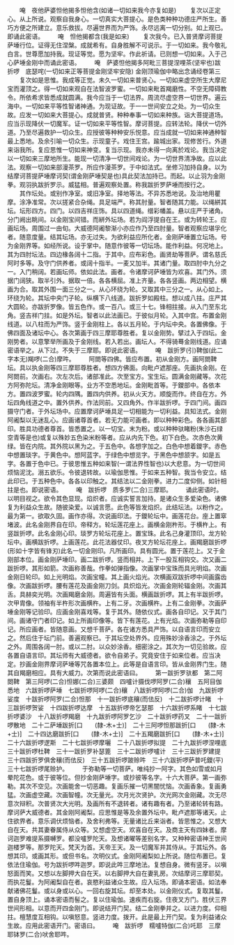 <!-- { "loadSidebar": true } -->
　　唵　夜他萨婆怛他揭多怛他含(如诸一切如来我今亦复如是)
　　复次以正定心。从上所说。观察自我身心。一切真实大菩提心。是色类种种功德庄严所生。善巧方便之所建立。意乐救拔。尽遍世界而为严饰。永尽远离一切分别。如上观已。即诵此密语。
　　唵　怛他揭都含(我是如来)
　　复次我今。已入普贤摩诃菩提萨埵行位。证得无住涅槃。成就希有。自身胜解不可说示。于一切如来。我今敬礼白言。世尊愿加持我。现证等觉。愿为坚牢。作此祈请。已则想一切如来。入于己心萨埵金刚中而诵此密语。
　　唵　萨婆怛他揭多阿毗三菩提涅哩茶(坚牢也)跋折啰　底瑟咤(一切如来正等菩提金刚坚牢安隐)
金刚顶瑜伽中略出念诵经卷第三
　　复次如是思惟。我成等正觉。未久一切如来普贤心。一切如来虚空所生大摩尼宝而灌顶之。得一切如来观自在法智波罗蜜。一切如来毗首羯磨性。不空无障碍教令。所依希求皆悉成就圆满。我今应当于一切法界。周流尽虚空界一切世界。遍云海中。一切如来平等性智诸神通。为现证故。于一一世间安立之处。为一切众生故。应发一切如来大菩提心。成就普贤。种种奉事一切如来种族。诣大菩提道场。应当示现降伏一切魔军。证一切如来平等性智。摩诃菩提。应转法轮。降伏一切外道。乃至尽遍救护一切众生。应授彼等种种安乐悦意。应当成就一切如来神通种智最上悉地。及余引喻一切众生。示现童子。戏住王宫。踰城出家。现修苦行。外道来诣我所。复应思惟一切如来神变。复当示现。我亦未得一向离於戏论。我当决定以一切如来三摩地所生。能现一切清净一切世间戏论。为一切世界清净故。应以此法。观察一切如来部漫茶罗。所应作漫茶罗。于中如法式。坐修习加持自身。以为结摩诃菩提萨埵摩诃契(谓金刚萨埵契是也)具此契法加持已。而起。以止羽为金刚拳。观羽执跋折罗示。威猛相。普遍观察处置。称我跋折罗萨埵而按行之。
　　其作坛处。或别作净室。或旧净室。择地等法。不异苏悉地说。及治地用瞿摩。涂净准常。次以搓紧合杂绳。具足端严。称其肘量。智者随其力能。以绳絣其坛。坛形四方。四门。以四吉祥庄饰。具以四道绳。缯彩幡盖。悬以庄严于诸角。分门阙出眺间。以金刚宝间错。而絣外坛场。若为阎浮提自在王。或为转轮王。应画坛场。周围过一由旬。大威德阿阇黎渐小亦应作乃至四肘量。智者观察应堪孚化者。随意度量。结其坛场。亦无过失。为欲利益应所化者。金刚萨埵置立坛场。号为金刚界等。如经所说。设于掌中。随意作彼等一切坛场。能作利益。何况地上。其为四肘坛法。四边椽各阔十二指。于其中。应布彩色。画贤劫等菩萨。谓名慈氏阿时多等。及守门供养者。或阔十指半。一麦又加半。其诸门量。取四肘中九分之一。入门稍阔。若画坛师。依如此法。画者。令诸摩诃萨埵皆为欢喜。其门外。须据门阔狭。取半引外。据取一倍。各各横屈。准上齐量。各各竖画。两边相望。横画为合。取其外围一面三分之一。从心环绕为轮。又取其中三分之一。从心如上。环绕为轮。其坛中央门子轮。纵横下八线道。跋折罗如殿柱。想以成八拄。庄严其大圆轮。亦跋折罗像。皆五色作。或一百八。或三十七。锋相拄接。从入门至东北角。竖吉祥门拄。如是外坛。智者以此法画已。于彼似月轮。入其中宫。布置金刚线道。以八柱而为严饰。竖于金刚柱上。各以五月轮。于内坛中央。各置佛像。于佛四面及诸坛中心。各次第画于四三摩耶尊胜者。复以金刚势。擘过入于四坛。金刚势者。以意擎举所画及于金刚线。若入若出。画坛人。不得骑蓦金刚线道。应诵密语举之。从下过。不失于三摩耶。即说此密语。
　　唵　跋折罗(引)鞞伽(此二字本无)羯啰(二合)摩吽。
　　阿閦等四佛。皆应布置。初从金刚方。画阿閦鞞坛。具以执金刚等四三摩耶尊胜者。想四方佛面。向毗卢遮那座。先画执金刚。在阿閦前。次画右。次左次后。诸部准此。次至宝方。宝生坛。圆满金刚藏等。次花方阿弥陀坛。清净金刚眼等。业方不空悉地坛。金刚毗首等。于鑁部中。各依本方。置四波罗蜜。轮内四隅。置四内供养。初从火天方。顺旋而作。终自在方。外坛四角线道之中。置外供养。作法同前。又四角外。作半跋折啰。于四门间。画四摄守门者。于外坛场中。应置摩诃萨埵具足一切相能为一切利益。具知法式。金刚阿阇梨以无迷乱心。应画诸尊首者。若无力能可画者。即以种种彩色。各各画其部印。胜具功德者尊首。皆悉置之。以一切宝。末为粉。或以种种驮睹粉(朱沙石绿空青等是也)或复以殊妙五色染米粉等者。应从内先下色。初下白色。次赤色次黄绿。皆在内院。其外院以黑为之。于五色中。各想字加之。白色中想着鑁字。赤色中想置琰字。于黄色中。想阿蓝字。于绿色中想览字。于黑色中想颔字。如是五字。各置于色中已。于彼思惟五种如来智(一谓法界性智也)以大悲意。为一切世间烦恼泥沈。溺五欲乐。令彼退转故。以瑜伽思惟。于如来五种智。我当令安立。结此印已。于五种色中。各各以印触之。其结法以二金刚拳。进力二度仰侧。如针相拄是也。即说密语。
　　唵　跋折啰　质多罗(二合)三摩耶。
　　诵此密语时。以明目视之。欲令其色显现。焰炽者。应诚实誓言加持。是诸众生多爱染色。诸佛复为利益众生故。随彼染爱。以诚言愿。此色等皆发焰炽。此结坛法。以粉作之。最为第一。欲取久固。画作亦得。次说画印法。于鑁轮坛中。画莲花台。座上置窣堵波。此名金刚界自在印。帝释方。轮坛莲花座上。画横金刚杵形。于横杵上。有竖跋折啰。此名金刚心印。琰罗方轮坛花座上。置宝珠。此名己身灌顶印。龙方轮坛中。画横跋折啰。上画莲花。此花法器仗印。夜叉方轮坛花座上。画羯磨跋折啰(形如十字皆有锋刃)此名一切金刚印。凡所画印。具有圆光。置于莲花上。又于金刚部本位。画金刚萨埵印。画二跋折啰。竖而相并。上下一股互相钩交。次又画二跋折啰。其形如箭。次画称善哉。作拳如弹指像。次画掌中宝珠而具光明焰。次画金刚日轮印。如上光明焰。次画宝幢。其上画火焰光。次横画双跋折啰中间画露齿像。次画跋折啰。腰有莲花及画金刚刀剑。具炽焰光。次画金刚轮辐金刚。次画其舌。具赫奕光明。次画羯磨金刚。周遍皆有头面。横画跋折啰。其上有半跋折啰。次甲胄像。领袖有半杵形次画横杵。上有二牙。次画横杵。上有二金刚拳。次画萨埵金刚等记验印。应画金刚喜戏等。复于其外。随依仪式。画各自印记。又于其门间。画诸守门者印记。如上所画印像等。皆下有莲花。上有光焰。次画弥勒等自印记。所应画者。皆随意画。又想千菩萨。各在诸方悉具严饰。以自语言印而安立之。然后住于坛门前。善遍观察已。于其坛空处界外。应用殊妙涂香涂之。于外坛之外。周围各阔一肘。或以二肘。以众妙涂香。细密涂之。其次为一切见验故。应各置自语言印。其坛师有大威德者。欲令自弟子。究竟安住于如来位者。应当决定。抄画金刚界摩诃萨埵等咒各置本位上。此等是自语言印。皆从金刚界门生。随其自羯磨相应。具有大威力。次第而说此密语曰。
　　第一跋折罗驮都　第二阿閦鞞　第三阿啰(二合)怛娜(二合)三婆颇　四嚧计摄伐啰阿罗(二合)穰　五阿目伽悉地　六跋折啰萨埵　七跋折啰阿啰(二合)穰　八跋折啰阿啰(二合)伽　九跋折啰娑度　十跋折啰阿罗(二合)怛那　十一跋折啰底穰(而佉反)　十二跋折啰计睹　十三跋折啰贺娑　十四跋折啰达摩　十五跋折啰帝乞瑟那　十六跋折啰系睹　十七跋折啰婆沙　十八跋折啰羯磨　十九跋折啰阿罗乞沙　二十跋折啰药叉　二十一跋折啰散地　二十二萨埵跋折[口　　(隸-木+士)]　二十三阿啰怛那跋折[口　　(隸-木+士)]　二十四达磨跋折[口　　(隸-木+士)]　二十五羯磨跋折[口　　(隸-木+士)]　二十六跋折啰逻斯　二十七跋折啰摩囇　二十八跋折啰拟提　二十九跋折啰涅哩底　三十跋折啰杜鞞　三十一跋折罗补瑟篦　三十二跋折啰嚧计　三十三跋折罗建提　三十四跋折罗俱舍穰(而佉反)　三十五跋折啰跛赊吽　三十六跋折啰萨普吒鑁(平)　三十七跋折啰尾赊护。
　　于弥勒等一切菩萨。唯纯抄一阿字。其色如雪或如月晕陀花色。或于彼等位。但抄金刚萨埵字。或抄彼等名字。十六大菩萨。第一画弥勒。其次不空见。次画能舍一切恶趣。复画乐摧一切黑闇忧恼。次画香象。复画勇猛。次画虚空藏。次画智幢。次无量光。次月光次贤护。次光网次金刚藏。次无尽意次辩积。次普贤次大光明。及画所有不退转者。诸有趣有者。乃至诸轮转有路。摩诃萨大威德者。其金刚阿阇梨。应思惟是等及余置外坛中。毗卢遮那等诸天。止住欲界者。意乐调伏烦恼者。及舍利弗等。无量诸比丘来诣者。皆思惟之。又想大自在天。共其妻眷属侍从众等。又想虚空天。欢喜自在天。及商主天有四妹者。摩诃迦罗难提系摄嚩罗。都没嚧罗陀天。及想诸曜等差别名字。又种种密语神王世间迦楼罗等。那罗陀天。梵天为首。天帝王天。及一切魔军并其侍从。于其坛外。各想其印。或画其形。或但书名。次明仪式。金刚阿阇梨如上所说。随位布置已。复依法住瑜伽。号为跋折啰吽迦罗。即说此吽三摩地法。复想自身。微有竖牙。以嗔怒面而笑。又想以左脚押大自在天。以右脚押大自在妻乳房。次结摩诃三摩耶契。而执花鬘。为阿阇梨自在者。哀愍利益诸众生故。应入坛场。即诵本密语。如法奉献诸佛花鬘。或以身或以心。一回右旋其坛。却至本处。以金刚仪式。复取其鬘。置自身顶上。诵本密语而髻之。复以住瑜伽。速疾而右旋。住夜叉方门。胜伏三界世间形相。以意而开四金刚门。即说结开门契。结二金刚拳并之。以进力度。仰相拄。檀慧度互相钩。以嗔怒意。竖进力度。拨开。此是最上开门契。复为利益诸众生故。应用此密语开门。密语曰。
　　唵　跋折啰　糯嚧特伽(二合)吒耶　三摩耶钵罗(二合)吠舍耶吽。
